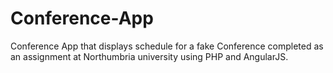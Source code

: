 # Conference-App
Conference App that displays schedule for a fake Conference completed as an assignment at Northumbria university using PHP and AngularJS.
